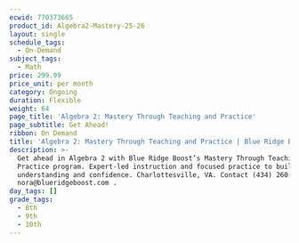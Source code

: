 ```yaml
---
ecwid: 770373665
product_id: Algebra2-Mastery-25-26
layout: single
schedule_tags:
  - On-Demand
subject_tags:
  - Math
price: 299.99
price_unit: per month
category: Ongoing
duration: Flexible
weight: 64
page_title: 'Algebra 2: Mastery Through Teaching and Practice'
page_subtitle: Get Ahead!
ribbon: On Demand
title: 'Algebra 2: Mastery Through Teaching and Practice | Blue Ridge Boost'
description: >-
  Get ahead in Algebra 2 with Blue Ridge Boost’s Mastery Through Teaching and
  Practice program. Expert-led instruction and focused practice to build deep
  understanding and confidence. Charlottesville, VA. Contact (434) 260-0636 or
  nora@blueridgeboost.com .
day_tags: []
grade_tags:
  - 8th
  - 9th
  - 10th
---
```


